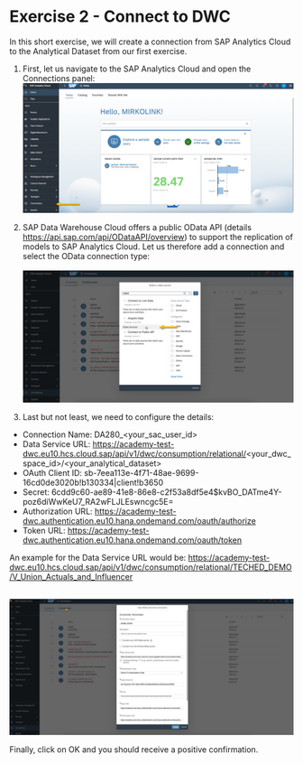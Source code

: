# Exercise 2 - Connect to DWC

In this short exercise, we will create a connection from SAP Analytics Cloud to the Analytical Dataset from our first exercise.

1. First, let us navigate to the SAP Analytics Cloud and open the Connections panel: 
<br>![](/exercises/2_Connect_to_DWC/images/01_Connections.png)

2. SAP Data Warehouse Cloud offers a public OData API (details https://api.sap.com/api/ODataAPI/overview) to support the replication of models to SAP Analytics Cloud. Let us therefore add a connection and select the OData connection type:  
<br>![](/exercises/2_Connect_to_DWC/images/02_OData.png)

3. Last but not least, we need to configure the details:
- Connection Name: DA280_<your_sac_user_id>
- Data Service URL: https://academy-test-dwc.eu10.hcs.cloud.sap/api/v1/dwc/consumption/relational/<your_dwc_space_id>/<your_analytical_dataset> 
- OAuth Client ID: sb-7eea113e-4f71-48ae-9699-16cd0de3020b!b130334|client!b3650
- Secret: 6cdd9c60-ae89-41e8-86e8-c2f53a8df5e4$kvBO_DATme4Y-poz6diWwKeU7_RA2wFLJLEswncgc5E=
- Authorization URL: https://academy-test-dwc.authentication.eu10.hana.ondemand.com/oauth/authorize
- Token URL: https://academy-test-dwc.authentication.eu10.hana.ondemand.com/oauth/token 

An example for the Data Service URL would be: https://academy-test-dwc.eu10.hcs.cloud.sap/api/v1/dwc/consumption/relational/TECHED_DEMO/V_Union_Actuals_and_Influencer  

<br>![](/exercises/2_Connect_to_DWC/images/03_Configuration.png)

Finally, click on OK and you should receive a positive confirmation.
